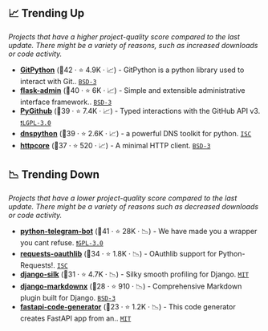 ## 📈 Trending Up

_Projects that have a higher project-quality score compared to the last update. There might be a variety of reasons, such as increased downloads or code activity._

- <b><a href="https://github.com/gitpython-developers/GitPython">GitPython</a></b> (🥇42 ·  ⭐ 4.9K · 📈) - GitPython is a python library used to interact with Git.. <code><a href="http://bit.ly/3aKzpTv">BSD-3</a></code>
- <b><a href="https://github.com/pallets-eco/flask-admin">flask-admin</a></b> (🥇40 ·  ⭐ 6K · 📈) - Simple and extensible administrative interface framework.. <code><a href="http://bit.ly/3aKzpTv">BSD-3</a></code> <code><img src="https://flask.palletsprojects.com/en/1.1.x/_static/flask-icon.png" style="display:inline;" width="13" height="13"></code>
- <b><a href="https://github.com/PyGithub/PyGithub">PyGithub</a></b> (🥈39 ·  ⭐ 7.4K · 📈) - Typed interactions with the GitHub API v3. <code><a href="http://bit.ly/37RvQcA">❗️LGPL-3.0</a></code>
- <b><a href="https://github.com/rthalley/dnspython">dnspython</a></b> (🥇39 ·  ⭐ 2.6K · 📈) - a powerful DNS toolkit for python. <code><a href="http://bit.ly/3hkKRql">ISC</a></code>
- <b><a href="https://github.com/encode/httpcore">httpcore</a></b> (🥈37 ·  ⭐ 520 · 📈) - A minimal HTTP client. <code><a href="http://bit.ly/3aKzpTv">BSD-3</a></code>

## 📉 Trending Down

_Projects that have a lower project-quality score compared to the last update. There might be a variety of reasons such as decreased downloads or code activity._

- <b><a href="https://github.com/python-telegram-bot/python-telegram-bot">python-telegram-bot</a></b> (🥇41 ·  ⭐ 28K · 📉) - We have made you a wrapper you cant refuse. <code><a href="http://bit.ly/2M0xdwT">❗️GPL-3.0</a></code>
- <b><a href="https://github.com/requests/requests-oauthlib">requests-oauthlib</a></b> (🥈34 ·  ⭐ 1.8K · 📉) - OAuthlib support for Python-Requests!. <code><a href="http://bit.ly/3hkKRql">ISC</a></code>
- <b><a href="https://github.com/jazzband/django-silk">django-silk</a></b> (🥈31 ·  ⭐ 4.7K · 📉) - Silky smooth profiling for Django. <code><a href="http://bit.ly/34MBwT8">MIT</a></code> <code><img src="https://static.djangoproject.com/img/icon-touch.e4872c4da341.png" style="display:inline;" width="13" height="13"></code>
- <b><a href="https://github.com/neutronX/django-markdownx">django-markdownx</a></b> (🥉28 ·  ⭐ 910 · 📉) - Comprehensive Markdown plugin built for Django. <code><a href="http://bit.ly/3aKzpTv">BSD-3</a></code> <code><img src="https://static.djangoproject.com/img/icon-touch.e4872c4da341.png" style="display:inline;" width="13" height="13"></code>
- <b><a href="https://github.com/koxudaxi/fastapi-code-generator">fastapi-code-generator</a></b> (🥈23 ·  ⭐ 1.2K · 📉) - This code generator creates FastAPI app from an.. <code><a href="http://bit.ly/34MBwT8">MIT</a></code> <code><img src="https://fastapi.tiangolo.com/img/favicon.png" style="display:inline;" width="13" height="13"></code> <code><img src="https://www.openapis.org/wp-content/uploads/sites/3/2016/11/favicon.png" style="display:inline;" width="13" height="13"></code>

